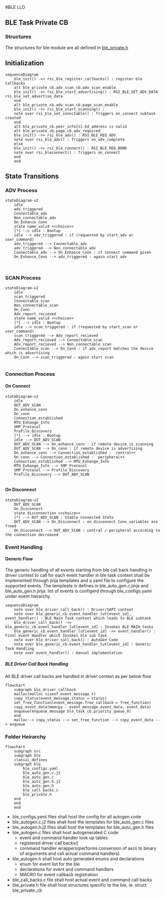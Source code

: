 #BLE LLD
## BLE Task Private CB
### Structures

The structures for ble module are all defined in [ble_private.h](ble_private.h)
## Initialization
```mermaid
sequenceDiagram
	ble_init() ->> rsi_ble_register_callbacks() : register ble Callbacks
	alt ble_private_cb.adv_scan_cb.adv_scan_enable
	ble_init() ->> rsi_ble_start_advertising() : RSI_BLE_SET_ADV_DATA rsi_ble_set_advertise_data
	end
	alt ble_private_cb.adv_scan_cb.page_scan_enable
	ble_init() ->> rsi_ble_start_scanning() : 
	note over rsi_ble_set_connctable() : Triggers on_connect subtask created
	end
	alt ble_private_cb.peer_info[n].bd_address is valid
	alt ble_private_cb.page_cb.adv_required
	ble_init() ->> rsi_ble_adv() : RSI_BLE_REQ_ADV
	note over rsi_ble_adv() : Triggers on_adv_complete
	else
	ble_init() ->> rsi_ble_connect() : RSI_BLE_REQ_BOND
	note over rsi_bleconnect() : Triggers on_connect
	end
	end

```
## State Transitions
### ADV Process
```mermaid
stateDiagram-v2
	idle
	adv_triggered
	Connectable_adv
	Non_connectable_adv
	On_Enhance_Conn
	state name_valid <<choice>>
	[*] --> idle : Bootup
	idle --> adv_triggered : if (requested by start_adv or user_command)
	adv_triggered --> Connectable_adv
	adv_triggered --> Non_connectable_adv
	Connectable_adv --> On_Enhance_Conn : if connect command given 
	On_Enhance_Conn --> adv_triggered : again start adv 

	
```



### SCAN Process
```mermaid
stateDiagram-v2
	idle
	scan_triggered
	Connectable_scan
	Non_connectable_scan
	On_Conn
	Adv_report_recieved
	state name_valid <<choice>>
	[*] --> idle : Bootup
	idle --> scan_triggered : if (requested by start_scan or user_command)
	scan_triggered --> Adv_report_recieved
	Adv_report_recieved --> Connectable_scan
	Adv_report_recieved --> Non_connectable_scan
	Connectable_scan --> On_Conn : if adv_report matches the device which is advertising 
	On_Conn --> scan_triggered : again start scan 
	
```
### Connection Process

#### On Connect
```mermaid
stateDiagram-v2
	idle
	DUT_ADV_SCAN
	On_enhance_conn
	On_conn
	Connection_established 
	MTU_Exhange_Info
	SMP_Protocol
	Profile_Discovery
	[*] --> idle : Bootup
	idle --> DUT_ADV_SCAN
	DUT_ADV_SCAN --> On_enhance_conn : if remote device is scanning
	DUT_ADV_SCAN --> On_conn : if remote device is advertising
	On_enhance_conn --> Connection_established :  central++
	On_conn --> Connection_established :  peripheral++
	Connection_established --> MTU_Exhange_Info
	MTU_Exhange_Info --> SMP_Protocol
	SMP_Protocol --> Profile_Discovery
	Profile_Discovery --> DUT_ADV_SCAN


```


#### On Disconnect
```mermaid
stateDiagram-v2
	DUT_ADV_SCAN
	On_Disconnect
	state disconnection <<choice>>
	[*] --> DUT_ADV_SCAN : Stable Connected State
	DUT_ADV_SCAN --> On_Disconnect : on_disconnect Conn_variables are freed
	On_Disconnect --> DUT_ADV_SCAN : central / peripheral according to the connection decreased
```
### Event Handling
#### Generic Flow
The generic handling of all events starting from ble call back handling in driver context to call for each event handler in ble task context shall be implemented through jinja templates and a yaml file to configure the supported events.
The templeate is defines in ble_auto_gen.c.jinja and ble_auto_gen.h.jinja. list of events is configerd through ble_configs.yaml under event hierarchy.
```mermaid
sequenceDiagram
	note over ble_driver_call_back() : Driver/SAPI context
	note over ble_generic_cb.event_handler_lut[event_id], event_handler() : BLE Main Task context which leads to BLE subtask 
	ble_driver_call_back() ->> ble_generic_cb.event_handler_lut[event_id] : Invokes BLE MAIN tasks
	ble_generic_cb.event_handler_lut[event_id] ->> event_handler() : Final event Handler which Invokes ble sub task
	note over ble_driver_call_back() : AutoGen Code
	note over ble_generic_cb.event_handler_lut[event_id] : Generic Task Handling
	note over event_handler() : manual implementation
```
##### BLE Driver Call Back Handling
All BLE driver call backs are handled in driver context as per below flow
```mermaid
flowchart 
	subgraph ble_driver_callback
	malloc(malloc sizeof_event_message_t)
	copy_status(event_message.status = status)
	set_free_function(event_message.free_callback = free_function)
	copy_event_data(memcpy - event_message.event_data, event_data)
	enqueue(enqueue_message ble_task_cb.priority_queue_0)
	end
	malloc--> copy_status --> set_free_function --> copy_event_data --> enqueue
```
### Folder Heirarchy
```mermaid
flowchart
    subgraph src
    subgraph ble
    classic_defines
    subgraph ble
        ble_configs.yaml
        ble_auto_gen.c.j2
        ble_auto_gen.c
        ble_auto_gen.h.j2
        ble_auto_gen.h
        ble_call_backs.c
        ble_private.h
    end
    end
    end
```
- ble_configs.yaml files shall host the config for all autogen code
- ble_autogen.c.j2 files shall host the templates for ble_auto_gen.c files
- ble_autogen.h.j2 files shall host the templates for ble_auto_gen.h files
- ble_autogen.c files shall host autogenerated C code
    - event and command handler look up tables
    - registered driver call backs()
    - command handler wrappers(performs conversion of ascii to binary of arguments and call actual command handlers)
- ble_autogen.h shall host auto generated enums and declarations
    - enum for event list for the ble
    - declarations for event and command handlers
    - MACRO for event callback registration
- ble_call_backs.c file shall host actual event and command call backs
- ble_private.h file shall host structures specific to the ble, ie. struct ble_private_cb